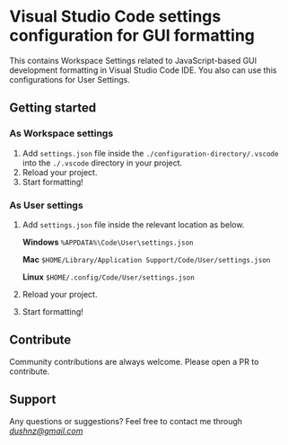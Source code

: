 # Visual Studio Code settings configuration for GUI formatting

This contains Workspace Settings related to JavaScript-based GUI development formatting in Visual Studio Code IDE. You also can use this 
configurations for User Settings.

## Getting started
### As Workspace settings
1. Add `settings.json` file inside the `./configuration-directory/.vscode` into the `./.vscode` directory in your project.
2. Reload your project.
3. Start formatting!

### As User settings
1. Add `settings.json` file inside the relevant location as below.

    **Windows** `%APPDATA%\Code\User\settings.json`
    
    **Mac** `$HOME/Library/Application Support/Code/User/settings.json`
    
    **Linux** `$HOME/.config/Code/User/settings.json`
2. Reload your project.
3. Start formatting!

## Contribute
Community contributions are always welcome. Please open a PR to contribute.

## Support
Any questions or suggestions?
Feel free to contact me through *dushnz@gmail.com*
